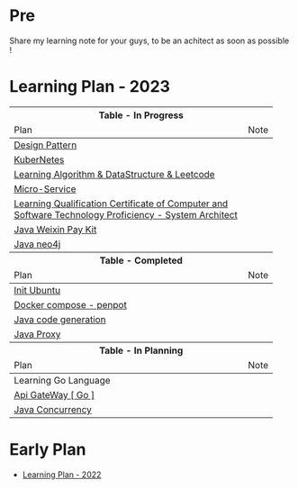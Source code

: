 # Pre
Share my learning note for your guys, to be an achitect as soon as possible ! 

# Learning Plan - 2023

<table>
<thead>
<tr>
    <th colspan="3">Table - In Progress</th>
</tr>

<tr>
    <td style="width:400px">Plan</td>
    <td >Note</td>
</tr>
</thead>

<tbody>

<tr>
  <td><a href='https://github.com/hsiong/Learning-Data-Structures-And-Algorithm-And-Design-Pattern/tree/main/DesignPattern'>Design Pattern</a></td>
  <td></td>
</tr>

<tr>
  <td><a href='https://github.com/hsiong/learning-kubernetes'>KuberNetes</a></td>
  <td></td>
</tr>

<tr>
  <td><a href='https://github.com/hsiong/Learning-Data-Structures-And-Algorithm-And-Design-Pattern'>Learning Algorithm & DataStructure & Leetcode</a></td>
  <td></td>
</tr>

<tr>
  <td><a href='https://github.com/hsiong/project-spring-cloud-alibaba-practice'>Micro-Service</a></td>
  <td></td>
</tr>


<tr>
  <td><a href='https://github.com/hsiong/Senior-Architect-Exam-Note'>Learning Qualification Certificate of Computer and Software Technology Proficiency - System Architect</a></td>
  <td></td>
</tr>

<tr>
  <td><a href='https://github.com/hsiong/project-wxpay-kit'>Java Weixin Pay Kit</a></td>
  <td></td>
</tr>

<tr>
  <td><a href='https://github.com/hsiong/project-neo4j-spring'>Java neo4j</a></td>
  <td></td>
</tr>

</tbody>



<!--     table - Completed      -->



<thead>
<tr>
    <th colspan="3">Table - Completed</th>
</tr>
<tr>
<td style="width:400px">Plan</td>
<td >Note</td>
</tr>
</thead>

<tbody>

<tr>
<td><a href='https://github.com/hsiong/project-init-ubuntu'>Init Ubuntu</td>
<td></td>
</tr>

<tr>
<td><a href='https://github.com/hsiong/learning-my-note/tree/main/devops%20%26%20achitect/docker/docker-penpot'>Docker compose - penpot</td>
<td></td>
</tr>

<tr>
<td><a href='https://github.com/hsiong/project-java-code-gen'>Java code generation</td>
<td></td>
</tr>

<tr>
<td><a href='https://github.com/hsiong/project-java-proxy'>Java Proxy</td>
<td></td>
</tr>

</tbody>





<!-- table - In Planning -->

<thead>
<tr>
    <th colspan="3">Table - In Planning</th>
</tr>
<tr>
<td style="width:400px">Plan</td>
<td >Note</td>
</tr>
</thead>

<tbody>

<tr>
<td>Learning Go Language</td>
<td></td>
</tr>

<tr>
<td><a href='https://github.com/hsiong/project-java-proxy'>Api GateWay [ Go ]</td>
<td></td>
</tr>

<tr>
<td><a href='https://github.com/hsiong/learning-java-concurrency'> Java Concurrency</td>
<td></td>
</tr>





</tbody>
</table>

# Early Plan
+ [Learning Plan - 2022](./Readme-2022.md)





